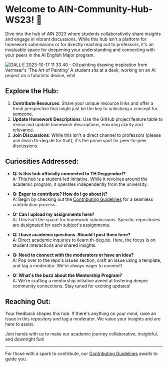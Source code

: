 # Welcome to AIN-Community-Hub-WS23! 🌟

Dive into the hub of AIN 2023 where students collaboratively share insights and engage in vibrant discussions. While this hub isn't a platform for homework submissions or for directly reaching out to professors, it's an invaluable space for deepening your understanding and connecting with your peers in the AI English Major program.

![DALL·E 2023-10-17 11 33 40 - Oil painting drawing inspiration from Vermeer's 'The Art of Painting'  A student sits at a desk, working on an AI project on a futuristic device, whil](https://github.com/THD-AI-2023/AIN-Community-Hub-WS23/assets/66517969/c4d75d7c-e267-4ece-be2d-d1806b09efe9)

## Explore the Hub:

1. **Contribute Resources**: Share your unique resource links and offer a fresh perspective that might just be the key to unlocking a concept for someone.
2. **Update Homework Descriptions**: Use the GitHub project feature table to revise and update homework descriptions, ensuring clarity and relevance.
3. **Join Discussions**: While this isn't a direct channel to professors (please use ilearn.th-deg.de for that), it's the prime spot for peer-to-peer discussions.

## Curiosities Addressed:

- **Q: Is this hub officially connected to TH Deggendorf?**   
  A: This hub is a student-led initiative. While it revolves around the academic program, it operates independently from the university.

- **Q: Eager to contribute? How do I go about it?**   
  A: Begin by checking out the [Contributing Guidelines][1] for a seamless contribution process.

- **Q: Can I upload my assignments here?**  
  A: This isn't the space for homework submissions. Specific repositories are designated for each subject's assignments.

- **Q: I have academic questions. Should I post them here?**  
  A: Direct academic inquiries to ilearn.th-deg.de. Here, the focus is on student interactions and shared insights.

- **Q: Need to connect with the moderators or have an idea?**   
  A: Pop over to the repo's issues section, craft an issue using a template, and tag a moderator. We're always eager to connect!

- **Q: What's the buzz about the Mentorship Program?**   
  A: We're crafting a mentorship initiative aimed at fostering deeper community connections. Stay tuned for exciting updates!

## Reaching Out:

Your feedback shapes this hub. If there's anything on your mind, raise an issue in this repository and tag a moderator. We value your insights and are here to assist.

Join hands with us to make our academic journey collaborative, insightful, and downright fun!

--- 

For those with a spark to contribute, our [Contributing Guidelines][1] awaits to guide you.

[1]: https://github.com/THD-AI-2023/AIN-Community-Hub-WS23/blob/main/CONTRIBUTING.md

